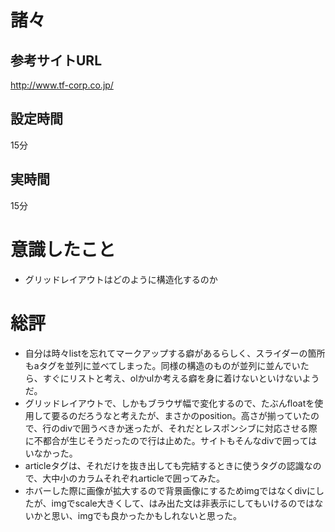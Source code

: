 # 諸々
## 参考サイトURL
http://www.tf-corp.co.jp/

## 設定時間
15分
## 実時間
15分

# 意識したこと
- グリッドレイアウトはどのように構造化するのか

# 総評
- 自分は時々listを忘れてマークアップする癖があるらしく、スライダーの箇所もaタグを並列に並べてしまった。同様の構造のものが並列に並んでいたら、すぐにリストと考え、olかulか考える癖を身に着けないといけないようだ。
- グリッドレイアウトで、しかもブラウザ幅で変化するので、たぶんfloatを使用して要るのだろうなと考えたが、まさかのposition。高さが揃っていたので、行のdivで囲うべきか迷ったが、それだとレスポンシブに対応させる際に不都合が生じそうだったので行は止めた。サイトもそんなdivで囲ってはいなかった。
- articleタグは、それだけを抜き出しても完結するときに使うタグの認識なので、大中小のカラムそれぞれarticleで囲ってみた。
- ホバーした際に画像が拡大するので背景画像にするためimgではなくdivにしたが、imgでscale大きくして、はみ出た文は非表示にしてもいけるのではないかと思い、imgでも良かったかもしれないと思った。